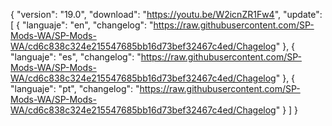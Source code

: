 { "version": "19.0",
    "download": "https://youtu.be/W2icnZR1Fw4",
     "update":
     [ { "languaje": "en",
         "changelog": "https://raw.githubusercontent.com/SP-Mods-WA/SP-Mods-WA/cd6c838c324e215547685bb16d73bef32467c4ed/Chagelog" },
          { "languaje": "es",
         "changelog": "https://raw.githubusercontent.com/SP-Mods-WA/SP-Mods-WA/cd6c838c324e215547685bb16d73bef32467c4ed/Chagelog" },
        { "languaje": "pt", "changelog": "https://raw.githubusercontent.com/SP-Mods-WA/SP-Mods-WA/cd6c838c324e215547685bb16d73bef32467c4ed/Chagelog"
   }
   ]
 }
